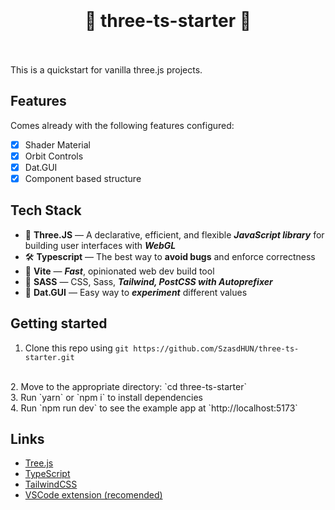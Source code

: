 <div align="center">
<h1>
	<br/>
	<br />
	🎉 three-ts-starter 🎉
	<br />
	<br />
</h1>
</div>

This is a quickstart for vanilla three.js projects.

## Features

Comes already with the following features configured:
- [x] Shader Material
- [x] Orbit Controls
- [x] Dat.GUI
- [x] Component based structure

## Tech Stack

- 🎈 **Three.JS** — A declarative, efficient, and flexible ***JavaScript library*** for building user interfaces with ***WebGL***
- 🛠 **Typescript** — The best way to **avoid bugs** and enforce correctness
- 🚀 **Vite** — ***Fast***, opinionated web dev build tool
- 💅 **SASS** — CSS, Sass, ***Tailwind, PostCSS with Autoprefixer***
- 💖 **Dat.GUI** — Easy way to ***experiment*** different values

## Getting started

1. Clone this repo using `git https://github.com/SzasdHUN/three-ts-starter.git`
<br>
2. Move to the appropriate directory: `cd three-ts-starter`
<br />
3. Run `yarn` or `npm i` to install dependencies
<br />
4. Run `npm run dev` to see the example app at `http://localhost:5173`

## Links

- [Tree.js](https://threejs.org/)
- [TypeScript](https://www.typescriptlang.org/)
- [TailwindCSS](https://tailwindui.com/)
- [VSCode extension (recomended)](https://marketplace.visualstudio.com/items?itemName=boyswan.glsl-literal)
